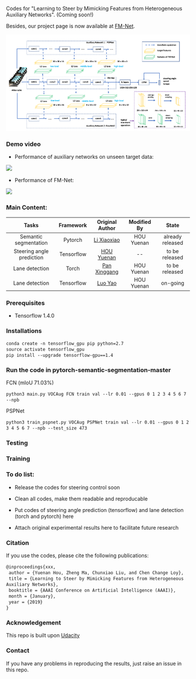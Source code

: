 Codes for "Learning to Steer by Mimicking Features from Heterogeneous Auxiliary Networks". (Coming soon!)

Besides, our project page is now available at [FM-Net](https://cardwing.github.io/projects/FM-Net).

<img src='./demo_video/intro.png' width=880>

### Demo video

- Performance of auxiliary networks on unseen target data:

<img src='https://github.com/cardwing/Codes-for-Steering-Control/blob/master/demo_video/demo_AX.gif' width=640>

- Performance of FM-Net:

<img src='https://github.com/cardwing/Codes-for-Steering-Control/blob/master/demo_video/demo_FM.gif' width=640>

### Main Content:

|Tasks|Framework|Original Author|Modified By|State|
|:---:|:---:|:---:|:---:|:---:|
|Semantic segmentation|Pytorch|[Li Xiaoxiao](https://scholar.google.com.hk/citations?user=udZam0oAAAAJ&hl=zh-CN)|HOU Yuenan|already released|
|Steering angle prediction|Tensorflow|[HOU Yuenan](https://cardwing.github.io/)|--|to be released|
|Lane detection|Torch|[Pan Xinggang](https://github.com/XingangPan)|HOU Yuenan|to be released|
|Lane detection|Tensorflow|[Luo Yao](https://github.com/MaybeShewill-CV)|HOU Yuenan|on-going|

### Prerequisites

- Tensorflow 1.4.0

### Installations
    conda create -n tensorflow_gpu pip python=2.7
    source activate tensorflow_gpu
    pip install --upgrade tensorflow-gpu==1.4

### Run the code in pytorch-semantic-segmentation-master

FCN (mIoU 71.03%)
```{r, engine='bash', count_lines}
python3 main.py VOCAug FCN train val --lr 0.01 --gpus 0 1 2 3 4 5 6 7 --npb
```

PSPNet
```{r, engine='bash', count_lines}
python3 train_pspnet.py VOCAug PSPNet train val --lr 0.01 --gpus 0 1 2 3 4 5 6 7 --npb --test_size 473
```

### Testing



### Training



### To do list:

- Release the codes for steering control soon

- Clean all codes, make them readable and reproducable

- Put codes of steering angle prediction (tensorflow) and lane detection (torch and pytorch) here

- Attach original experimental results here to facilitate future research


### Citation

If you use the codes, please cite the following publications:

``` 
@inproceedings{xxx,
 author = {Yuenan Hou, Zheng Ma, Chunxiao Liu, and Chen Change Loy},
 title = {Learning to Steer by Mimicking Features from Heterogeneous Auxiliary Networks},
 booktitle = {AAAI Conference on Artificial Intelligence (AAAI)},
 month = {January},
 year = {2019} 
}
```

### Acknowledgement
This repo is built upon [Udacity](https://github.com/udacity/self-driving-car)


### Contact
If you have any problems in reproducing the results, just raise an issue in this repo.
